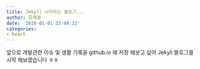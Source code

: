 ```yaml
---
title: Jekyll 시작하는 블로그...
author: 류재경
date: '2018-01-01 22:08:22'
categories:
- React
---
```


앞으로 개발관련 이슈 및 생활 기록을 github.io 에 저장 해보고 싶어 Jekyll 블로그를  시작 해보겠습니다 ㅎㅎ
